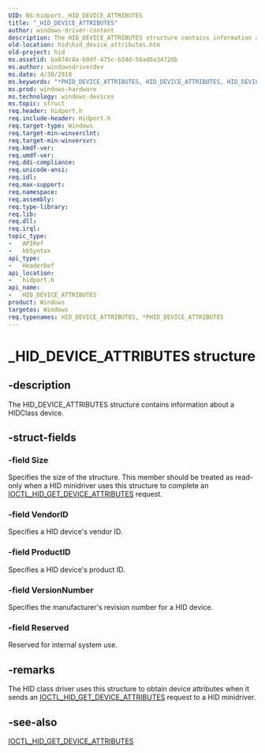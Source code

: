 ```yaml
---
UID: NS:hidport._HID_DEVICE_ATTRIBUTES
title: "_HID_DEVICE_ATTRIBUTES"
author: windows-driver-content
description: The HID_DEVICE_ATTRIBUTES structure contains information about a HIDClass device.
old-location: hid\hid_device_attributes.htm
old-project: hid
ms.assetid: ba874c8a-b0df-475c-b34d-56ad0a3472db
ms.author: windowsdriverdev
ms.date: 4/30/2018
ms.keywords: "*PHID_DEVICE_ATTRIBUTES, HID_DEVICE_ATTRIBUTES, HID_DEVICE_ATTRIBUTES structure [Human Input Devices], PHID_DEVICE_ATTRIBUTES, PHID_DEVICE_ATTRIBUTES structure pointer [Human Input Devices], _HID_DEVICE_ATTRIBUTES, hid.hid_device_attributes, hidport/HID_DEVICE_ATTRIBUTES, hidport/PHID_DEVICE_ATTRIBUTES, hidstrct_2ba6111b-4231-40eb-9b08-0b3b396079d8.xml"
ms.prod: windows-hardware
ms.technology: windows-devices
ms.topic: struct
req.header: hidport.h
req.include-header: Hidport.h
req.target-type: Windows
req.target-min-winverclnt: 
req.target-min-winversvr: 
req.kmdf-ver: 
req.umdf-ver: 
req.ddi-compliance: 
req.unicode-ansi: 
req.idl: 
req.max-support: 
req.namespace: 
req.assembly: 
req.type-library: 
req.lib: 
req.dll: 
req.irql: 
topic_type:
-	APIRef
-	kbSyntax
api_type:
-	HeaderDef
api_location:
-	hidport.h
api_name:
-	HID_DEVICE_ATTRIBUTES
product: Windows
targetos: Windows
req.typenames: HID_DEVICE_ATTRIBUTES, *PHID_DEVICE_ATTRIBUTES
---
```


# _HID_DEVICE_ATTRIBUTES structure


## -description


The HID_DEVICE_ATTRIBUTES structure contains information about a HIDClass device.


## -struct-fields




### -field Size

Specifies the size of the structure. This member should be treated as read-only when a HID minidriver uses this structure to complete an <a href="https://msdn.microsoft.com/library/windows/hardware/ff541093">IOCTL_HID_GET_DEVICE_ATTRIBUTES</a> request.


### -field VendorID

Specifies a HID device's vendor ID.


### -field ProductID

Specifies a HID device's product ID.


### -field VersionNumber

Specifies the manufacturer's revision number for a HID device.


### -field Reserved

Reserved for internal system use.


## -remarks



The HID class driver uses this structure to obtain device attributes when it sends an <a href="https://msdn.microsoft.com/library/windows/hardware/ff541093">IOCTL_HID_GET_DEVICE_ATTRIBUTES</a> request to a HID minidriver.




## -see-also




<a href="https://msdn.microsoft.com/library/windows/hardware/ff541093">IOCTL_HID_GET_DEVICE_ATTRIBUTES</a>
 

 

